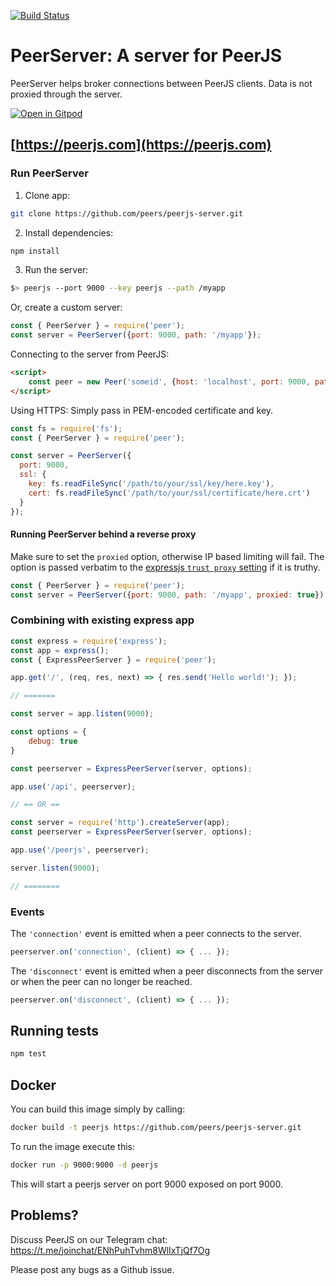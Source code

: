 [![Build Status](https://travis-ci.org/peers/peerjs-server.png?branch=master)](https://travis-ci.org/peers/peerjs-server)

# PeerServer: A server for PeerJS #

PeerServer helps broker connections between PeerJS clients. Data is not proxied through the server.

[![Open in Gitpod](https://gitpod.io/button/open-in-gitpod.svg)](https://gitpod.io/#https://github.com/peers/peerjs-server)

## [https://peerjs.com](https://peerjs.com)

### Run PeerServer

1. Clone app:
```bash
git clone https://github.com/peers/peerjs-server.git
```

2. Install dependencies:
```bash
npm install
```

3. Run the server:

```bash
$> peerjs --port 9000 --key peerjs --path /myapp
```

Or, create a custom server:

```javascript
const { PeerServer } = require('peer');
const server = PeerServer({port: 9000, path: '/myapp'});
```

Connecting to the server from PeerJS:

```html
<script>
    const peer = new Peer('someid', {host: 'localhost', port: 9000, path: '/myapp'});
</script>
```

Using HTTPS: Simply pass in PEM-encoded certificate and key.

```javascript
const fs = require('fs');
const { PeerServer } = require('peer');

const server = PeerServer({
  port: 9000,
  ssl: {
    key: fs.readFileSync('/path/to/your/ssl/key/here.key'),
    cert: fs.readFileSync('/path/to/your/ssl/certificate/here.crt')
  }
});
```

#### Running PeerServer behind a reverse proxy

Make sure to set the `proxied` option, otherwise IP based limiting will fail.
The option is passed verbatim to the
[expressjs `trust proxy` setting](http://expressjs.com/4x/api.html#app-settings)
if it is truthy.

```javascript
const { PeerServer } = require('peer');
const server = PeerServer({port: 9000, path: '/myapp', proxied: true});
```

### Combining with existing express app

```javascript
const express = require('express');
const app = express();
const { ExpressPeerServer } = require('peer');

app.get('/', (req, res, next) => { res.send('Hello world!'); });

// =======

const server = app.listen(9000);

const options = {
    debug: true
}

const peerserver = ExpressPeerServer(server, options);

app.use('/api', peerserver);

// == OR ==

const server = require('http').createServer(app);
const peerserver = ExpressPeerServer(server, options);

app.use('/peerjs', peerserver);

server.listen(9000);

// ========
```

### Events

The `'connection'` event is emitted when a peer connects to the server.

```javascript
peerserver.on('connection', (client) => { ... });
```

The `'disconnect'` event is emitted when a peer disconnects from the server or
when the peer can no longer be reached.

```javascript
peerserver.on('disconnect', (client) => { ... });
```

## Running tests

```bash
npm test
```

## Docker

You can build this image simply by calling:
```bash
docker build -t peerjs https://github.com/peers/peerjs-server.git
```

To run the image execute this:  
```bash
docker run -p 9000:9000 -d peerjs
```

This will start a peerjs server on port 9000 exposed on port 9000.

## Problems?

Discuss PeerJS on our Telegram chat:
https://t.me/joinchat/ENhPuhTvhm8WlIxTjQf7Og

Please post any bugs as a Github issue.
